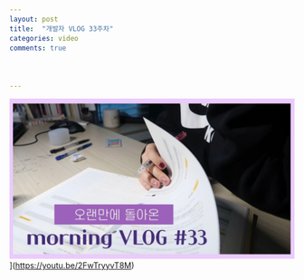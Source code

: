```yaml
---
layout: post
title:  "개발자 VLOG 33주차"
categories: video 
comments: true



---
```


![썸네일](/assets/img/youtube/33.jpg)](https://youtu.be/2FwTryyvT8M)













